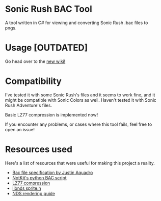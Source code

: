 # Sonic Rush BAC Tool
A tool written in C# for viewing and converting Sonic Rush .bac files to pngs.<br>

# Usage [OUTDATED]
Go head over to the [new wiki!](https://github.com/chor64/Sonic-Rush-Bac-Tool/wiki)

# Compatibility
I've tested it with some Sonic Rush's files and it seems to work fine, and it might be compatible with Sonic Colors as well. Haven't tested it with Sonic Rush Adventure's files.<br>

Basic LZ77 compression is implemented now!<br>

If you encounter any problems, or cases where this tool fails, feel free to open an issue!<br>

# Resources used
Here's a list of resources that were useful for making this project a reality.
- [Bac file specification by Justin Aquadro](https://www.romhacking.net/documents/669/)
- [NotKit's python BAC script](https://github.com/NotKit/sonic-rush-tools/blob/master/bac.py)
- [LZ77 compression](https://wiibrew.org/wiki/LZ77)
- [libnds sprite.h](https://github.com/devkitPro/libnds/blob/master/include/nds/arm9/sprite.h)
- [NDS rendering guide](https://osdl.sourceforge.net/main/documentation/misc/nintendo-DS/graphical-chain/OSDL-graphical-chain.html)